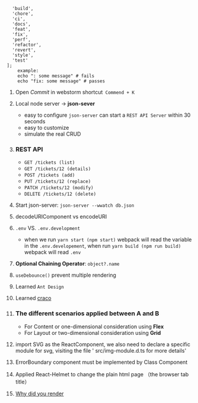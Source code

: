 ```[
  'build',
  'chore',
  'ci',
  'docs',
  'feat',
  'fix',
  'perf',
  'refactor',
  'revert',
  'style',
  'test'
];
    example:
    echo ": some message" # fails
    echo "fix: some message" # passes
```

1. Open _Commit_ in webstorm shortcut` Commend + K`
2. Local node server -> **json-sever**

   - easy to configure `json-server` can start a `REST API Server` within 30 seconds
   - easy to customize
   - simulate the real CRUD

3. ### REST API
   - `GET /tickets (list)`
   - `GET /tickets/12 (details)`
   - `POST /tickets (add)`
   - `PUT /tickets/12 (replace)`
   - `PATCH /tickets/12 (modify)`
   - `DELETE /tickets/12 (delete)`
4. Start json-server: `json-server --wwatch db.json`
5. decodeURIComponent vs encodeURI
6. `.env` VS. `.env.development`
   - when we run `yarn start (npm start)` webpack will read the variable in the `.env.developement`, when
     run `yarn build (npm run build)` webpack will read `.env`
7. **Optional Chaining Operator**: `object?.name`
8. `useDebounce()` prevent multiple rendering
9. Learned `Ant Design`
10. Learned [craco](https://github.com/gsoft-inc/craco)
11. ### The different scenarios applied between A and B
    - For Content or one-dimensional consideration using **Flex**
    - For Layout or two-dimensional consideration using **Grid**
12. import SVG as the ReactComponent, we also need to declare a specific module for svg, visiting the file '
    src/img-module.d.ts for more details'
13. ErrorBoundary component must be implemented by Class Component
14. Applied React-Helmet to change the plain html page （the browser tab title）
15. [Why did you render](https://github.com/welldone-software/why-did-you-render)
